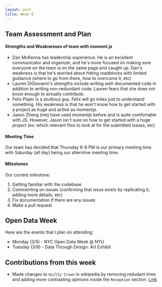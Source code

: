 ```yaml
---
layout: post  
title: Week 6
---
```

## Team Assessment and Plan
    
#### Strengths and Weaknesses of team with moment.js
   - Dan McKenna has leadership experience. He is an excellent communicator and organizer, and he's more focused on making sure everyone on the team is on the same page and caught up. Dan's weakness is that he's worried about hitting roadblocks with limited guidance (where to go from there, how to overcome it, etc)
   - Lauren DiGiovanni's strengths include writing well-documented code in addition to writing non-redundant code. Lauren fears that she does not know enough to actually contribute.
   - Felix Plajer is a studious guy. Felix will go miles just to understand something. His weakness is that he won't know how to get started with a project as huge and active as momentjs.
   - Jason Zheng (me) have used momentjs before and is quite comfortable with JS. However, Jason isn't sure on how to get started with a huge project (ex: which relevant files to look at for the submitted issues, etc)
   
#### Meeting Time
  Our team has decided that Thursday 6-8 PM is our primary meeting time with Saturday (all day) being our alterntive meeting time.
  
#### Milestones
Our current milestone: 
1) Getting familiar with the codebase
2) Commenting on issues (confirming that issue exists by replicating it, adding more details, etc)
3) Fix documentation if there are any issues
4) Make a pull request


## Open Data Week

Here are the events that I plan on attending:
- Monday (3/5) - NYC Open Data Week @ NYU
- Tuesday (3/6) - Data Through Design: Art Exhibit

## Contributions from this week
- Made changes to `Guilty Crown` in wikipedia by removing redudant lines and adding more contrasting opinions inside the `Reception` section. [Link](https://en.wikipedia.org/wiki/Special:Contributions/64_oz_wine_glass)